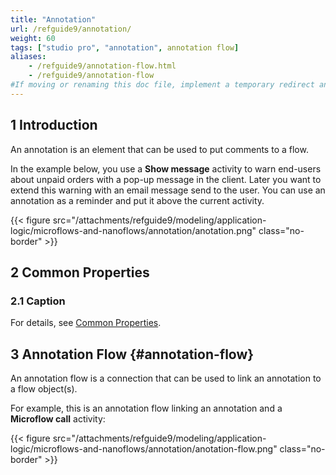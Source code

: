 ```yaml
---
title: "Annotation"
url: /refguide9/annotation/
weight: 60
tags: ["studio pro", "annotation", annotation flow]
aliases:
    - /refguide9/annotation-flow.html
    - /refguide9/annotation-flow
#If moving or renaming this doc file, implement a temporary redirect and let the respective team know they should update the URL in the product. See Mapping to Products for more details.
---
```


## 1 Introduction

An annotation is an element that can be used to put comments to a flow.

In the example below, you use a **Show message** activity to warn end-users about unpaid orders with a pop-up message in the client. Later you want to extend this warning with an email message send to the user. You can use an annotation as a reminder and put it above the current activity.

{{< figure src="/attachments/refguide9/modeling/application-logic/microflows-and-nanoflows/annotation/anotation.png" class="no-border" >}}

## 2 Common Properties

### 2.1 Caption

For details, see [Common Properties](/refguide9/microflow-element-common-properties/).

## 3 Annotation Flow {#annotation-flow}

An annotation flow is a connection that can be used to link an annotation to a flow object(s).

For example, this is an annotation flow linking an annotation and a **Microflow call** activity:

{{< figure src="/attachments/refguide9/modeling/application-logic/microflows-and-nanoflows/annotation/anotation-flow.png" class="no-border" >}}
